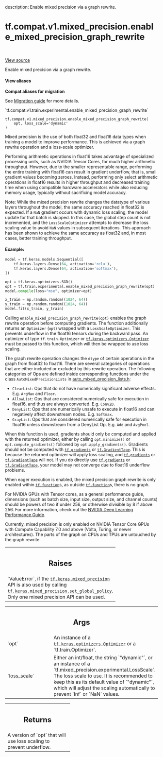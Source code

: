 description: Enable mixed precision via a graph rewrite.

<div itemscope itemtype="http://developers.google.com/ReferenceObject">
<meta itemprop="name" content="tf.compat.v1.mixed_precision.enable_mixed_precision_graph_rewrite" />
<meta itemprop="path" content="Stable" />
</div>

# tf.compat.v1.mixed_precision.enable_mixed_precision_graph_rewrite

<!-- Insert buttons and diff -->

<table class="tfo-notebook-buttons tfo-api nocontent" align="left">

</table>

<a target="_blank" class="external" href="/code/stable/tensorflow/python/training/experimental/mixed_precision.py">View source</a>



Enable mixed precision via a graph rewrite.

<section class="expandable">
  <h4 class="showalways">View aliases</h4>
  <p>
<b>Compat aliases for migration</b>
<p>See
<a href="https://www.tensorflow.org/guide/migrate">Migration guide</a> for
more details.</p>
<p>`tf.compat.v1.train.experimental.enable_mixed_precision_graph_rewrite`</p>
</p>
</section>

<pre class="devsite-click-to-copy prettyprint lang-py tfo-signature-link">
<code>tf.compat.v1.mixed_precision.enable_mixed_precision_graph_rewrite(
    opt, loss_scale=&#x27;dynamic&#x27;
)
</code></pre>



<!-- Placeholder for "Used in" -->

Mixed precision is the use of both float32 and float16 data types when
training a model to improve performance. This is achieved via a graph rewrite
operation and a loss-scale optimizer.

Performing arithmetic operations in float16 takes advantage of specialized
processing units, such as NVIDIA Tensor Cores, for much higher arithmetic
throughput. However, due to the smaller representable range, performing the
entire training with float16 can result in gradient underflow, that is, small
gradient values becoming zeroes. Instead, performing only select arithmetic
operations in float16 results in higher throughput and decreased training
time when using compatible hardware accelerators while also reducing memory
usage, typically without sacrificing model accuracy.

Note: While the mixed precision rewrite changes the datatype of various
layers throughout the model, the same accuracy reached in float32 is
expected. If a `NaN` gradient occurs with dynamic loss scaling, the model
update for that batch is skipped. In this case, the global step count is not
incremented, and the `LossScaleOptimizer` attempts to decrease the loss
scaling value to avoid `NaN` values in subsequent iterations. This approach
has been shown to achieve the same accuracy as float32 and, in most cases,
better training throughput.

#### Example:



```python
model = tf.keras.models.Sequential([
    tf.keras.layers.Dense(64, activation='relu'),
    tf.keras.layers.Dense(64, activation='softmax'),
])

opt = tf.keras.optimizers.SGD()
opt = tf.train.experimental.enable_mixed_precision_graph_rewrite(opt)
model.compile(loss="mse", optimizer=opt)

x_train = np.random.random((1024, 64))
y_train = np.random.random((1024, 64))
model.fit(x_train, y_train)
```

Calling `enable_mixed_precision_graph_rewrite(opt)` enables the graph rewrite
operation before computing gradients. The function additionally returns an
`Optimizer` (`opt`) wrapped with a `LossScaleOptimizer`. This prevents
underflow in the float16 tensors during the backward pass. An optimizer of
type `tf.train.Optimizer` or <a href="../../../../tf/keras/optimizers/Optimizer.md"><code>tf.keras.optimizers.Optimizer</code></a> must be passed
to this function, which will then be wrapped to use loss scaling.

The graph rewrite operation changes the `dtype` of certain operations in the
graph from float32 to float16. There are several categories of operations
that are either included or excluded by this rewrite operation. The following
categories of Ops are defined inside corresponding functions under the class
`AutoMixedPrecisionLists` in
<a href="https://github.com/tensorflow/tensorflow/blob/master/tensorflow/
core/grappler/optimizers/auto_mixed_precision_lists.h">
auto_mixed_precision_lists.h</a>:

* `ClearList`: Ops that do not have numerically significant adverse effects.
E.g. `ArgMax` and `Floor`.
* `AllowList`: Ops that are considered numerically safe for execution in
float16, and thus are always converted. E.g. `Conv2D`.
* `DenyList`: Ops that are numerically unsafe to execute in float16 and
can negatively affect downstream nodes. E.g. `Softmax`.
* `GrayList`: Ops that are considered numerically safe for execution in
float16 unless downstream from a DenyList Op. E.g. `Add` and `AvgPool`.

When this function is used, gradients should only be computed and applied
with the returned optimizer, either by calling `opt.minimize()` or
`opt.compute_gradients()` followed by `opt.apply_gradients()`.
Gradients should not be computed with <a href="../../../../tf/gradients.md"><code>tf.gradients</code></a> or <a href="../../../../tf/GradientTape.md"><code>tf.GradientTape</code></a>.
This is because the returned optimizer will apply loss scaling, and
<a href="../../../../tf/gradients.md"><code>tf.gradients</code></a> or <a href="../../../../tf/GradientTape.md"><code>tf.GradientTape</code></a> will not. If you do directly use
<a href="../../../../tf/gradients.md"><code>tf.gradients</code></a> or <a href="../../../../tf/GradientTape.md"><code>tf.GradientTape</code></a>, your model may not converge due to
float16 underflow problems.

When eager execution is enabled, the mixed precision graph rewrite is only
enabled within <a href="../../../../tf/function.md"><code>tf.function</code></a>s, as outside <a href="../../../../tf/function.md"><code>tf.function</code></a>s, there is no graph.

For NVIDIA GPUs with Tensor cores, as a general performance guide, dimensions
(such as batch size, input size, output size, and channel counts)
should be powers of two if under 256, or  otherwise divisible by 8 if above
256. For more information, check out the
[NVIDIA Deep Learning Performance Guide](
https://docs.nvidia.com/deeplearning/sdk/dl-performance-guide/index.html).

Currently, mixed precision is only enabled on NVIDIA Tensor Core GPUs with
Compute Capability 7.0 and above (Volta, Turing, or newer architectures). The
parts of the graph on CPUs and TPUs are untouched by the graph rewrite.

<!-- Tabular view -->
 <table class="responsive fixed orange">
<colgroup><col width="214px"><col></colgroup>
<tr><th colspan="2"><h2 class="add-link">Raises</h2></th></tr>
<tr class="alt">
<td colspan="2">
`ValueError`, if the <a href="../../../../tf/keras/mixed_precision.md"><code>tf.keras.mixed_precision</code></a> API is also used by calling
<a href="../../../../tf/keras/mixed_precision/set_global_policy.md"><code>tf.keras.mixed_precision.set_global_policy</code></a>. Only one mixed precision
API can be used.
</td>
</tr>

</table>



<!-- Tabular view -->
 <table class="responsive fixed orange">
<colgroup><col width="214px"><col></colgroup>
<tr><th colspan="2"><h2 class="add-link">Args</h2></th></tr>

<tr>
<td>
`opt`
</td>
<td>
An instance of a <a href="../../../../tf/keras/optimizers/Optimizer.md"><code>tf.keras.optimizers.Optimizer</code></a> or a
`tf.train.Optimizer`.
</td>
</tr><tr>
<td>
`loss_scale`
</td>
<td>
Either an int/float, the string `"dynamic"`, or an instance of
a `tf.mixed_precision.experimental.LossScale`. The loss scale to use. It
is recommended to keep this as its default value of `"dynamic"`, which
will adjust the scaling automatically to prevent `Inf` or `NaN` values.
</td>
</tr>
</table>



<!-- Tabular view -->
 <table class="responsive fixed orange">
<colgroup><col width="214px"><col></colgroup>
<tr><th colspan="2"><h2 class="add-link">Returns</h2></th></tr>
<tr class="alt">
<td colspan="2">
A version of `opt` that will use loss scaling to prevent underflow.
</td>
</tr>

</table>

